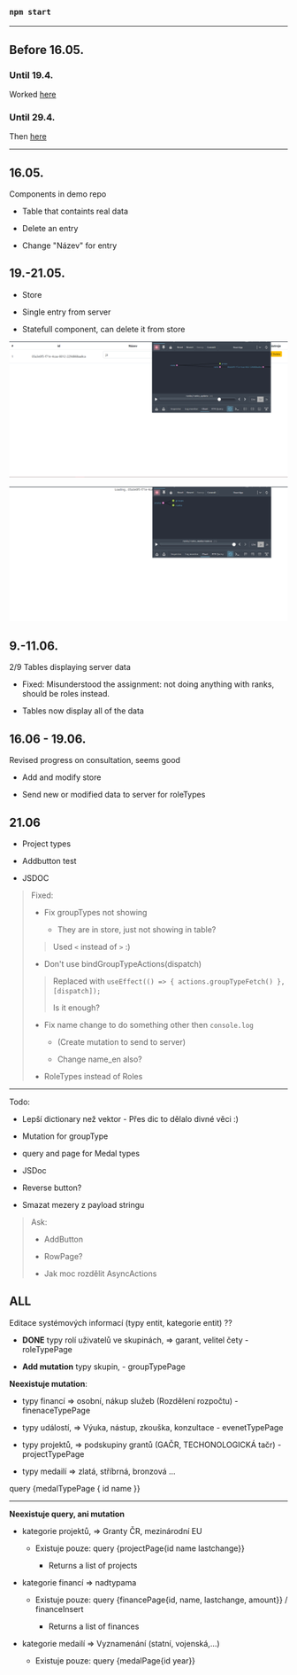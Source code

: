 ### `npm start`

---

## Before 16.05.

### Until 19.4.
Worked [here](https://github.com/Haki-22/_uois_ui_helpers)

### Until 29.4.
Then [here](https://github.com/Haki-22/all-fd)

---

## 16.05.
Components in demo repo

- Table that containts real data

- Delete an entry

- Change "Název" for entry

## 19.-21.05.

- Store

- Single entry from server

- Statefull component, can delete it from store

![Store](/public/Store.png)


![Store2](/public/store2.png)

##  9.-11.06.
2/9 Tables displaying server data

- Fixed: Misunderstood the assignment: not doing anything with ranks, should be roles instead. 

- Tables now display all of the data

## 16.06 - 19.06.
Revised progress on consultation, seems good

- Add and modify store

- Send new or modified data to server for roleTypes

## 21.06

- Project types

- Addbutton test

- JSDOC

>Fixed:
>   
>  - Fix groupTypes not showing
>
>       - They are in store, just not showing in table? 
>>  Used `<` instead of `>` :) 
>
>   - Don't use bindGroupTypeActions(dispatch)
>> Replaced with `useEffect(() => { actions.groupTypeFetch() }, [dispatch]);`
>> 
>> Is it enough?
>
>  - Fix name change to do something other then `console.log`
>
>       - (Create mutation to send to server)
>
>       - Change name_en also?
>
>
> - RoleTypes instead of Roles
>
>


---

Todo:

- Lepší dictionary než vektor - Přes dic to dělalo divné věci :)

- Mutation for groupType

- query and page for Medal types 

- JSDoc

- Reverse button?

- Smazat mezery z payload stringu



> Ask:
>   
>   - AddButton
>
>   - RowPage?
>
>   - Jak moc rozdělit AsyncActions 





 
 
 
## ALL 
Editace systémových informací (typy entit, kategorie entit) ?? 
- **DONE** typy rolí uživatelů ve skupinách, => garant, velitel čety - roleTypePage

- **Add mutation** typy skupin, - groupTypePage

**Neexistuje mutation**:

-  typy financí => osobní, nákup služeb (Rozdělení rozpočtu)  - finenaceTypePage

-  typy událostí, => Výuka, nástup, zkouška, konzultace - evenetTypePage

- typy projektů, => podskupiny grantů (GAČR, TECHONOLOGICKÁ tačr) - projectTypePage

-  typy medailí => zlatá, stříbrná, bronzová ... 

query {medalTypePage {
  id
  name
}}

---

**Neexistuje query, ani mutation** 

- kategorie projektů, => Granty ČR, mezinárodní EU  

    - Existuje pouze: query {projectPage{id name lastchange}}

        - Returns a list of projects

- kategorie financí => nadtypama 
    
    - Existuje pouze: query {financePage{id, name, lastchange, amount}} / financeInsert

        - Returns a list of finances

- kategorie medailí => Vyznamenání (statní, vojenská,...) 

    - Existuje pouze: query {medalPage{id year}}


